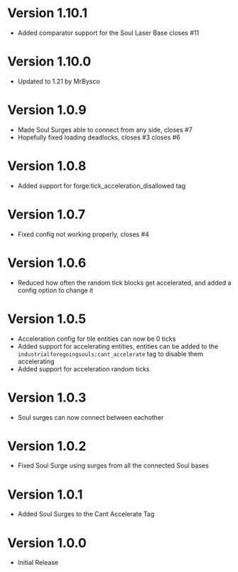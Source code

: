 # Version 1.10.1
* Added comparator support for the Soul Laser Base closes #11

# Version 1.10.0
* Updated to 1.21 by MrBysco

# Version 1.0.9

* Made Soul Surges able to connect from any side, closes #7
* Hopefully fixed loading deadlocks, closes #3 closes #6

# Version 1.0.8

* Added support for forge:tick_acceleration_disallowed tag

# Version 1.0.7

* Fixed config not working properly, closes #4

# Version 1.0.6

* Reduced how often the random tick blocks get accelerated, and added a config option to change it

# Version 1.0.5

* Acceleration config for tile entities can now be 0 ticks
* Added support for accelerating entities, entities can be added to the `industrialforegoingsouls:cant_accelerate` tag
  to disable them accelerating
* Added support for acceleration random ticks

# Version 1.0.3

* Soul surges can now connect between eachother

# Version 1.0.2

* Fixed Soul Surge using surges from all the connected Soul bases

# Version 1.0.1

* Added Soul Surges to the Cant Accelerate Tag

# Version 1.0.0

* Initial Release